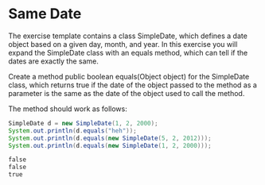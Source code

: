
# Same Date

The exercise template contains a class SimpleDate, which defines a date object based on a given day, month, and year. In this exercise you will expand the SimpleDate class with an equals method, which can tell if the dates are exactly the same.

Create a method public boolean equals(Object object) for the SimpleDate class, which returns true if the date of the object passed to the method as a parameter is the same as the date of the object used to call the method.

The method should work as follows:

```java
SimpleDate d = new SimpleDate(1, 2, 2000);
System.out.println(d.equals("heh"));
System.out.println(d.equals(new SimpleDate(5, 2, 2012)));
System.out.println(d.equals(new SimpleDate(1, 2, 2000)));
```

```markdown
false
false
true
```
